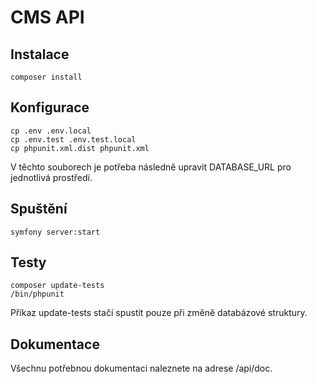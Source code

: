 # CMS API

## Instalace

```
composer install
```

## Konfigurace

```
cp .env .env.local
cp .env.test .env.test.local
cp phpunit.xml.dist phpunit.xml
```

V těchto souborech je potřeba následně upravit DATABASE_URL pro jednotlivá prostředí.

## Spuštění

```
symfony server:start
```


## Testy

```
composer update-tests
/bin/phpunit
```

Příkaz update-tests stačí spustit pouze při změně databázové struktury.


## Dokumentace

Všechnu potřebnou dokumentaci naleznete na adrese /api/doc.
